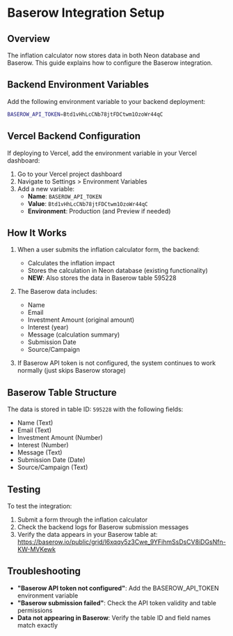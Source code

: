 # Baserow Integration Setup

## Overview

The inflation calculator now stores data in both Neon database and Baserow. This guide explains how to configure the Baserow integration.

## Backend Environment Variables

Add the following environment variable to your backend deployment:

```bash
BASEROW_API_TOKEN=Btd1vHhLcCNb78jtFDCtwm1OzoWr44qC
```

## Vercel Backend Configuration

If deploying to Vercel, add the environment variable in your Vercel dashboard:

1. Go to your Vercel project dashboard
2. Navigate to Settings > Environment Variables
3. Add a new variable:
   - **Name**: `BASEROW_API_TOKEN`
   - **Value**: `Btd1vHhLcCNb78jtFDCtwm1OzoWr44qC`
   - **Environment**: Production (and Preview if needed)

## How It Works

1. When a user submits the inflation calculator form, the backend:

   - Calculates the inflation impact
   - Stores the calculation in Neon database (existing functionality)
   - **NEW**: Also stores the data in Baserow table 595228

2. The Baserow data includes:

   - Name
   - Email
   - Investment Amount (original amount)
   - Interest (year)
   - Message (calculation summary)
   - Submission Date
   - Source/Campaign

3. If Baserow API token is not configured, the system continues to work normally (just skips Baserow storage)

## Baserow Table Structure

The data is stored in table ID: `595228` with the following fields:

- Name (Text)
- Email (Text)
- Investment Amount (Number)
- Interest (Number)
- Message (Text)
- Submission Date (Date)
- Source/Campaign (Text)

## Testing

To test the integration:

1. Submit a form through the inflation calculator
2. Check the backend logs for Baserow submission messages
3. Verify the data appears in your Baserow table at: https://baserow.io/public/grid/l6xqqy5z3Cwe_9YFihmSsDsCV8iDGsNfn-KW-MVKewk

## Troubleshooting

- **"Baserow API token not configured"**: Add the BASEROW_API_TOKEN environment variable
- **"Baserow submission failed"**: Check the API token validity and table permissions
- **Data not appearing in Baserow**: Verify the table ID and field names match exactly
